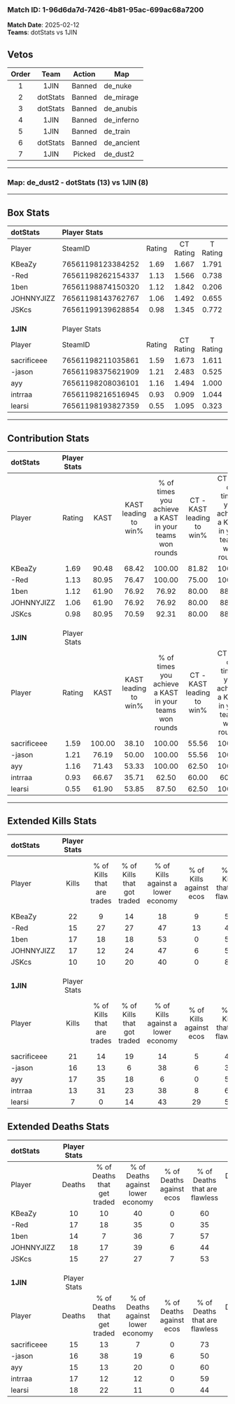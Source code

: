 ### Match ID: 1-96d6da7d-7426-4b81-95ac-699ac68a7200  
**Match Date**: 2025-02-12  
**Teams**: dotStats vs 1JIN  

## Vetos  

| Order | Team | Action | Map |
| :---: | :--: | :----: | --- |
| 1 | 1JIN | Banned | de_nuke |
| 2 | dotStats | Banned | de_mirage |
| 3 | dotStats | Banned | de_anubis |
| 4 | 1JIN | Banned | de_inferno |
| 5 | 1JIN | Banned | de_train |
| 6 | dotStats | Banned | de_ancient |
| 7 | 1JIN | Picked | de_dust2 |

---  

### **Map**: de_dust2 - dotStats (13) vs 1JIN (8)  
---  

## Box Stats  

| **dotStats** | Player Stats      |        |           |          |        |      |       |         |        |      |     |
| :- | :- | :-: | :-: | :-: | :-: | :-: | :-: | :-: | :-: | :-: | :-: |
| Player       | SteamID           | Rating | CT Rating | T Rating |  KAST  | ADR  | Kills | Assists | Deaths | K/D  | HS% |
| KBeaZy       | 76561198123384252 |  1.69  |   1.667   |  1.791   | 90.48  | 95.8 |  22   |    3    |   10   | 2.20 | 27  |
| -Red         | 76561198262154337 |  1.13  |   1.566   |  0.738   | 80.95  | 81.5 |  15   |    7    |   17   | 0.88 | 66  |
| 1ben         | 76561198874150320 |  1.12  |   1.842   |  0.206   | 61.90  | 74.7 |  17   |    4    |   14   | 1.21 | 41  |
| JOHNNYJIZZ   | 76561198143762767 |  1.06  |   1.492   |  0.655   | 61.90  | 83.4 |  17   |    7    |   18   | 0.94 | 58  |
| JSKcs        | 76561199139628854 |  0.98  |   1.345   |  0.772   | 80.95  | 80.7 |  10   |    9    |   15   | 0.67 | 60  |
|              |                   |        |           |          |        |      |       |         |        |      |     |
|              |                   |        |           |          |        |      |       |         |        |      |     |
|              |                   |        |           |          |        |      |       |         |        |      |     |
| **1JIN**     | Player Stats      |        |           |          |        |      |       |         |        |      |     |
| Player       | SteamID           | Rating | CT Rating | T Rating |  KAST  | ADR  | Kills | Assists | Deaths | K/D  | HS% |
| sacrificeee  | 76561198211035861 |  1.59  |   1.673   |  1.611   | 100.00 | 88.0 |  21   |    6    |   15   | 1.40 | 61  |
| -jason       | 76561198375621909 |  1.21  |   2.483   |  0.525   | 76.19  | 98.8 |  16   |    5    |   16   | 1.00 | 37  |
| ayy          | 76561198208036101 |  1.16  |   1.494   |  1.000   | 71.43  | 71.6 |  17   |    6    |   15   | 1.13 | 52  |
| intrraa      | 76561198216516945 |  0.93  |   0.909   |  1.044   | 66.67  | 77.4 |  13   |    7    |   17   | 0.76 | 38  |
| learsi       | 76561198193827359 |  0.55  |   1.095   |  0.323   | 61.90  | 57.1 |   7   |    5    |   18   | 0.39 | 85  |
---  

## Contribution Stats  

| **dotStats** | Player Stats |        |                      |                                                        |                           |                                                             |                          |                                                            |
| :- | :-: | :-: | :-: | :-: | :-: | :-: | :-: | :-: |
| Player       |    Rating    |  KAST  | KAST leading to win% | % of times you achieve a KAST in your teams won rounds | CT - KAST leading to win% | CT - % of times you achieve a KAST in your teams won rounds | T - KAST leading to win% | T - % of times you achieve a KAST in your teams won rounds |
| KBeaZy       |     1.69     | 90.48  |        68.42         |                         100.00                         |           81.82           |                           100.00                            |          50.00           |                           100.00                           |
| -Red         |     1.13     | 80.95  |        76.47         |                         100.00                         |           75.00           |                           100.00                            |          80.00           |                           100.00                           |
| 1ben         |     1.12     | 61.90  |        76.92         |                         76.92                          |           80.00           |                            88.89                            |          66.67           |                           50.00                            |
| JOHNNYJIZZ   |     1.06     | 61.90  |        76.92         |                         76.92                          |           80.00           |                            88.89                            |          66.67           |                           50.00                            |
| JSKcs        |     0.98     | 80.95  |        70.59         |                         92.31                          |           80.00           |                            88.89                            |          57.14           |                           100.00                           |
|              |              |        |                      |                                                        |                           |                                                             |                          |                                                            |
|              |              |        |                      |                                                        |                           |                                                             |                          |                                                            |
|              |              |        |                      |                                                        |                           |                                                             |                          |                                                            |
| **1JIN**     | Player Stats |        |                      |                                                        |                           |                                                             |                          |                                                            |
| Player       |    Rating    |  KAST  | KAST leading to win% | % of times you achieve a KAST in your teams won rounds | CT - KAST leading to win% | CT - % of times you achieve a KAST in your teams won rounds | T - KAST leading to win% | T - % of times you achieve a KAST in your teams won rounds |
| sacrificeee  |     1.59     | 100.00 |        38.10         |                         100.00                         |           55.56           |                           100.00                            |          25.00           |                           100.00                           |
| -jason       |     1.21     | 76.19  |        50.00         |                         100.00                         |           55.56           |                           100.00                            |          42.86           |                           100.00                           |
| ayy          |     1.16     | 71.43  |        53.33         |                         100.00                         |           62.50           |                           100.00                            |          42.86           |                           100.00                           |
| intrraa      |     0.93     | 66.67  |        35.71         |                         62.50                          |           60.00           |                            60.00                            |          22.22           |                           66.67                            |
| learsi       |     0.55     | 61.90  |        53.85         |                         87.50                          |           62.50           |                           100.00                            |          40.00           |                           66.67                            |
---  

## Extended Kills Stats  

| **dotStats** | Player Stats |                            |                            |                                    |                         |                              |                                 |                                       |                    |           |
| :- | :-: | :-: | :-: | :-: | :-: | :-: | :-: | :-: | :-: | :-: |
| Player       |    Kills     | % of Kills that are trades | % of Kills that got traded | % of Kills against a lower economy | % of Kills against ecos | % of Kills that are flawless | % of Kills that are close duels | % of Kills that are assisted by flash | Pistol Round Kills | AWP Kills |
| KBeaZy       |      22      |             9              |             14             |                 18                 |            9            |              55              |               14                |                   5                   |         6          |     9     |
| -Red         |      15      |             27             |             27             |                 47                 |           13            |              47              |               20                |                   7                   |         0          |     2     |
| 1ben         |      17      |             18             |             18             |                 53                 |            0            |              53              |                6                |                   0                   |         1          |     0     |
| JOHNNYJIZZ   |      17      |             12             |             24             |                 47                 |            6            |              59              |                6                |                   0                   |         0          |     0     |
| JSKcs        |      10      |             10             |             20             |                 40                 |            0            |              80              |               10                |                   0                   |         2          |     0     |
|              |              |                            |                            |                                    |                         |                              |                                 |                                       |                    |           |
|              |              |                            |                            |                                    |                         |                              |                                 |                                       |                    |           |
|              |              |                            |                            |                                    |                         |                              |                                 |                                       |                    |           |
| **1JIN**     | Player Stats |                            |                            |                                    |                         |                              |                                 |                                       |                    |           |
| Player       |    Kills     | % of Kills that are trades | % of Kills that got traded | % of Kills against a lower economy | % of Kills against ecos | % of Kills that are flawless | % of Kills that are close duels | % of Kills that are assisted by flash | Pistol Round Kills | AWP Kills |
| sacrificeee  |      21      |             14             |             19             |                 14                 |            5            |              43              |               10                |                   0                   |         3          |     0     |
| -jason       |      16      |             13             |             6              |                 38                 |            6            |              31              |                6                |                   6                   |         1          |     2     |
| ayy          |      17      |             35             |             18             |                 6                  |            0            |              53              |                0                |                   0                   |         2          |     0     |
| intrraa      |      13      |             31             |             23             |                 38                 |            8            |              69              |               15                |                   8                   |         1          |     1     |
| learsi       |      7       |             0              |             14             |                 43                 |           29            |              57              |               14                |                  14                   |         2          |     0     |
## Extended Deaths Stats  

| **dotStats** | Player Stats |                             |                                   |                          |                               |                            |                           |               |
| :- | :-: | :-: | :-: | :-: | :-: | :-: | :-: | :-: |
| Player       |    Deaths    | % of Deaths that get traded | % of Deaths against lower economy | % of Deaths against ecos | % of Deaths that are flawless | % of Deaths that are close | % of Deaths while blinded | Deaths to AWP |
| KBeaZy       |      10      |             10              |                40                 |            0             |              60               |             10             |             0             |       0       |
| -Red         |      17      |             18              |                35                 |            0             |              35               |             0              |             0             |       0       |
| 1ben         |      14      |              7              |                36                 |            7             |              57               |             7              |             0             |       2       |
| JOHNNYJIZZ   |      18      |             17              |                39                 |            6             |              44               |             17             |             6             |       1       |
| JSKcs        |      15      |             27              |                27                 |            7             |              53               |             7              |            13             |       0       |
|              |              |                             |                                   |                          |                               |                            |                           |               |
|              |              |                             |                                   |                          |                               |                            |                           |               |
|              |              |                             |                                   |                          |                               |                            |                           |               |
| **1JIN**     | Player Stats |                             |                                   |                          |                               |                            |                           |               |
| Player       |    Deaths    | % of Deaths that get traded | % of Deaths against lower economy | % of Deaths against ecos | % of Deaths that are flawless | % of Deaths that are close | % of Deaths while blinded | Deaths to AWP |
| sacrificeee  |      15      |             13              |                 7                 |            0             |              73               |             0              |             0             |       2       |
| -jason       |      16      |             38              |                19                 |            6             |              50               |             31             |             0             |       3       |
| ayy          |      15      |             13              |                20                 |            0             |              60               |             0              |             0             |       2       |
| intrraa      |      17      |             12              |                12                 |            0             |              59               |             12             |            12             |       2       |
| learsi       |      18      |             22              |                11                 |            0             |              44               |             11             |             0             |       2       |
